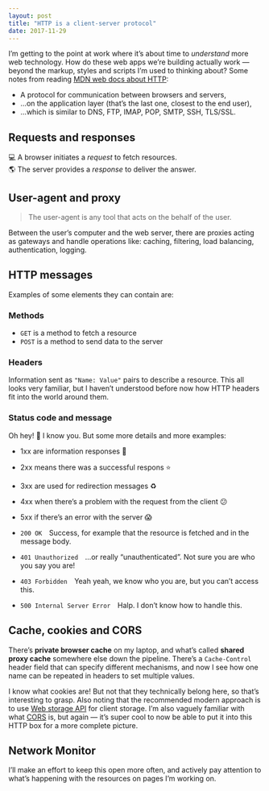 ```yaml
---
layout: post
title: "HTTP is a client-server protocol"
date: 2017-11-29
---
```


I’m getting to the point at work where it’s about time to _understand_ more web technology. How do these web apps we’re building actually work — beyond the markup, styles and scripts I’m used to thinking about? Some notes from reading [MDN web docs about HTTP](https://developer.mozilla.org/en-US/docs/Web/HTTP/Overview):

- A protocol for communication between browsers and servers,
- …on the application layer (that’s the last one, closest to the end user),
- …which is similar to DNS, FTP, IMAP, POP, SMTP, SSH, TLS/SSL.

## Requests and responses

💻 A browser initiates a _request_ to fetch resources.<br>
🌎 The server provides a _response_ to deliver the answer.

## User-agent and proxy

> The user-agent is any tool that acts on the behalf of the user.

Between the user’s computer and the web server, there are proxies acting as gateways and handle operations like: caching, filtering, load balancing, authentication, logging.

## HTTP messages

Examples of some elements they can contain are:

### Methods

- `GET` is a method to fetch a resource
- `POST` is a method to send data to the server

### Headers

Information sent as `"Name: Value"` pairs to describe a resource. This all looks very familiar, but I haven’t understood before now how HTTP headers fit into the world around them.

### Status code and message

Oh hey! 👋 I know you. But some more details and more examples:

- 1xx are information responses 💁
- 2xx means there was a successful respons ⭐️
- 3xx are used for redirection messages ♻️
- 4xx when there’s a problem with the request from the client 😕
- 5xx if there’s an error with the server 😱

- `200 OK`&emsp;Success, for example that the resource is fetched and in the message body.
- `401 Unauthorized`&emsp;…or really “unauthenticated”. Not sure you are who you say you are!
- `403 Forbidden`&emsp;Yeah yeah, we know who you are, but you can’t access this.
- `500 Internal Server Error`&emsp;Halp. I don’t know how to handle this.

## Cache, cookies and CORS

There’s **private browser cache** on my laptop, and what’s called **shared proxy cache** somewhere else down the pipeline. There’s a `Cache-Control` header field that can specify different mechanisms, and now I see how one name can be repeated in headers to set multiple values.

I know what cookies are! But not that they technically belong here, so that’s interesting to grasp. Also noting that the recommended modern approach is to use [Web storage API](https://developer.mozilla.org/en-US/docs/Web/API/Web_Storage_API) for client storage. I’m also vaguely familiar with what [CORS](https://developer.mozilla.org/en-US/docs/Web/HTTP/CORS) is, but again — it’s super cool to now be able to put it into this HTTP box for a more complete picture.

## Network Monitor

I’ll make an effort to keep this open more often, and actively pay attention to what’s happening with the resources on pages I’m working on.
